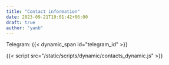 ```yaml
---
title: "Contact information"
date: 2023-09-21T19:01:42+06:00
draft: true
author: "yanb"
---
```


Telegram: {{< dynamic_span id="telegram_id" >}}

{{< script src="/static/scripts/dynamic/contacts_dynamic.js" >}}